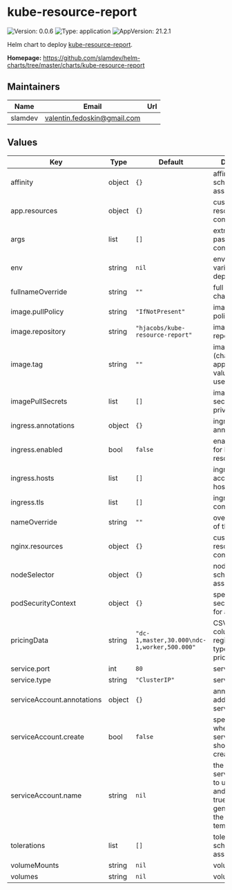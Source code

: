 # kube-resource-report

![Version: 0.0.6](https://img.shields.io/badge/Version-0.0.6-informational?style=flat-square) ![Type: application](https://img.shields.io/badge/Type-application-informational?style=flat-square) ![AppVersion: 21.2.1](https://img.shields.io/badge/AppVersion-21.2.1-informational?style=flat-square)

Helm chart to deploy [kube-resource-report](https://codeberg.org/hjacobs/kube-resource-report).

**Homepage:** <https://github.com/slamdev/helm-charts/tree/master/charts/kube-resource-report>

## Maintainers

| Name | Email | Url |
| ---- | ------ | --- |
| slamdev | valentin.fedoskin@gmail.com |  |

## Values

| Key | Type | Default | Description |
|-----|------|---------|-------------|
| affinity | object | `{}` | affinity for scheduler pod assignment |
| app.resources | object | `{}` | custom resource configuration |
| args | list | `[]` | extra args to pass to container |
| env | string | `nil` | environment variables for the deployment |
| fullnameOverride | string | `""` | full name of the chart. |
| image.pullPolicy | string | `"IfNotPresent"` | image pull policy |
| image.repository | string | `"hjacobs/kube-resource-report"` | image repository |
| image.tag | string | `""` | image tag (chart's appVersion value will be used if not set) |
| imagePullSecrets | list | `[]` | image pull secret for private images |
| ingress.annotations | object | `{}` | ingress annotations |
| ingress.enabled | bool | `false` | enables Ingress for kube-resource-report |
| ingress.hosts | list | `[]` | ingress accepted hostnames |
| ingress.tls | list | `[]` | ingress TLS configuration |
| nameOverride | string | `""` | override name of the chart |
| nginx.resources | object | `{}` | custom resource configuration |
| nodeSelector | object | `{}` | node for scheduler pod assignment |
| podSecurityContext | object | `{}` | specifies security settings for a pod |
| pricingData | string | `"dc-1,master,30.000\ndc-1,worker,500.000"` | CSV with columns region,instance-type,monthly-price-usd |
| service.port | int | `80` | service port |
| service.type | string | `"ClusterIP"` | service type |
| serviceAccount.annotations | object | `{}` | annotations to add to the service account |
| serviceAccount.create | bool | `false` | specifies whether a service account should be created |
| serviceAccount.name | string | `nil` | the name of the service account to use; if not set and create is true, a name is generated using the fullname template |
| tolerations | list | `[]` | tolerations for scheduler pod assignment |
| volumeMounts | string | `nil` | volume mounts |
| volumes | string | `nil` | volumes |
